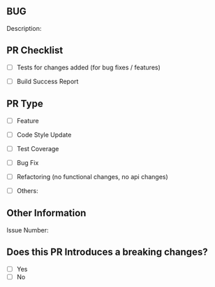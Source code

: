 ## BUG

Description:


## PR Checklist

- [ ] Tests for changes added (for bug fixes / features)
- [ ] Build Success Report


## PR Type

- [ ] Feature
- [ ] Code Style Update
- [ ] Test Coverage
- [ ] Bug Fix
- [ ] Refactoring (no functional changes, no api changes)
- [ ] Others:


## Other Information

Issue Number: 


## Does this PR Introduces a breaking changes?

- [ ] Yes
- [ ] No
